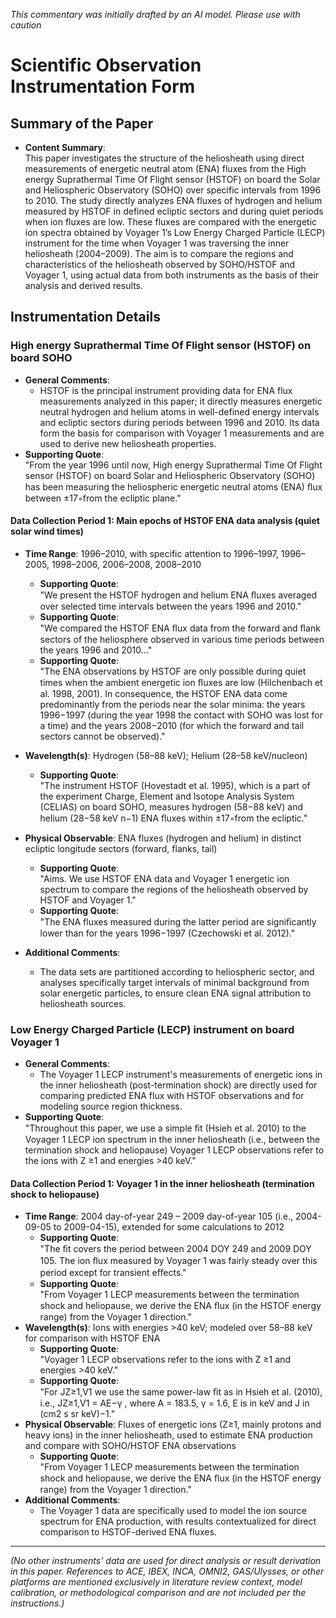 _This commentary was initially drafted by an AI model. Please use with caution_

# Scientific Observation Instrumentation Form

## Summary of the Paper
- **Content Summary**:  
  This paper investigates the structure of the heliosheath using direct measurements of energetic neutral atom (ENA) fluxes from the High energy Suprathermal Time Of Flight sensor (HSTOF) on board the Solar and Heliospheric Observatory (SOHO) over specific intervals from 1996 to 2010. The study directly analyzes ENA fluxes of hydrogen and helium measured by HSTOF in defined ecliptic sectors and during quiet periods when ion fluxes are low. These fluxes are compared with the energetic ion spectra obtained by Voyager 1’s Low Energy Charged Particle (LECP) instrument for the time when Voyager 1 was traversing the inner heliosheath (2004–2009). The aim is to compare the regions and characteristics of the heliosheath observed by SOHO/HSTOF and Voyager 1, using actual data from both instruments as the basis of their analysis and derived results.

## Instrumentation Details

### High energy Suprathermal Time Of Flight sensor (HSTOF) on board SOHO
- **General Comments**:
  - HSTOF is the principal instrument providing data for ENA flux measurements analyzed in this paper; it directly measures energetic neutral hydrogen and helium atoms in well-defined energy intervals and ecliptic sectors during periods between 1996 and 2010. Its data form the basis for comparison with Voyager 1 measurements and are used to derive new heliosheath properties.
- **Supporting Quote**:  
  "From the year 1996 until now, High energy Suprathermal Time Of Flight sensor (HSTOF) on board Solar and Heliospheric Observatory (SOHO) has been measuring the heliospheric energetic neutral atoms (ENA) ﬂux between ±17◦from the ecliptic plane."

#### Data Collection Period 1: Main epochs of HSTOF ENA data analysis (quiet solar wind times)
- **Time Range**: 1996–2010, with specific attention to 1996–1997, 1996–2005, 1998–2006, 2006–2008, 2008–2010
  - **Supporting Quote**:  
    "We present the HSTOF hydrogen and helium ENA ﬂuxes averaged over selected time intervals between the years 1996 and 2010."
  - **Supporting Quote**:  
    "We compared the HSTOF ENA ﬂux data from the forward and ﬂank sectors of the heliosphere observed in various time periods between the years 1996 and 2010..."
  - **Supporting Quote**:  
    "The ENA observations by HSTOF are only possible during quiet times when the ambient energetic ion ﬂuxes are low (Hilchenbach et al. 1998, 2001). In consequence, the HSTOF ENA data come predominantly from the periods near the solar minima: the years 1996−1997 (during the year 1998 the contact with SOHO was lost for a time) and the years 2008−2010 (for which the forward and tail sectors cannot be observed)."

- **Wavelength(s)**: Hydrogen (58–88 keV); Helium (28–58 keV/nucleon)
  - **Supporting Quote**:  
    "The instrument HSTOF (Hovestadt et al. 1995), which is a part of the experiment Charge, Element and Isotope Analysis System (CELIAS) on board SOHO, measures hydrogen (58−88 keV) and helium (28−58 keV n−1) ENA ﬂuxes within ±17◦from the ecliptic."
- **Physical Observable**: ENA fluxes (hydrogen and helium) in distinct ecliptic longitude sectors (forward, flanks, tail)  
  - **Supporting Quote**:  
    "Aims. We use HSTOF ENA data and Voyager 1 energetic ion spectrum to compare the regions of the heliosheath observed by HSTOF and Voyager 1."
  - **Supporting Quote**:  
    "The ENA fluxes measured during the latter period are signiﬁcantly lower than for the years 1996−1997 (Czechowski et al. 2012)."
- **Additional Comments**:  
  - The data sets are partitioned according to heliospheric sector, and analyses specifically target intervals of minimal background from solar energetic particles, to ensure clean ENA signal attribution to heliosheath sources.

### Low Energy Charged Particle (LECP) instrument on board Voyager 1
- **General Comments**:
  - The Voyager 1 LECP instrument's measurements of energetic ions in the inner heliosheath (post-termination shock) are directly used for comparing predicted ENA flux with HSTOF observations and for modeling source region thickness.
- **Supporting Quote**:  
  "Throughout this paper, we use a simple ﬁt (Hsieh et al. 2010) to the Voyager 1 LECP ion spectrum in the inner heliosheath (i.e., between the termination shock and heliopause) Voyager 1 LECP observations refer to the ions with Z ≥1 and energies >40 keV."

#### Data Collection Period 1: Voyager 1 in the inner heliosheath (termination shock to heliopause)
- **Time Range**: 2004 day-of-year 249 – 2009 day-of-year 105 (i.e., 2004-09-05 to 2009-04-15), extended for some calculations to 2012
  - **Supporting Quote**:  
    "The ﬁt covers the period between 2004 DOY 249 and 2009 DOY 105. The ion ﬂux measured by Voyager 1 was fairly steady over this period except for transient eﬀects."
  - **Supporting Quote**:  
    "From Voyager 1 LECP measurements between the termination shock and heliopause, we derive the ENA ﬂux (in the HSTOF energy range) from the Voyager 1 direction."
- **Wavelength(s)**: Ions with energies >40 keV; modeled over 58–88 keV for comparison with HSTOF ENA
  - **Supporting Quote**:  
    "Voyager 1 LECP observations refer to the ions with Z ≥1 and energies >40 keV."
  - **Supporting Quote**:  
    "For JZ≥1,V1 we use the same power-law ﬁt as in Hsieh et al. (2010), i.e., JZ≥1,V1 = AE−γ , where A = 183.5, γ = 1.6, E is in keV and J in (cm2 s sr keV)−1."
- **Physical Observable**: Fluxes of energetic ions (Z≥1, mainly protons and heavy ions) in the inner heliosheath, used to estimate ENA production and compare with SOHO/HSTOF ENA observations
  - **Supporting Quote**:  
    "From Voyager 1 LECP measurements between the termination shock and heliopause, we derive the ENA ﬂux (in the HSTOF energy range) from the Voyager 1 direction."
- **Additional Comments**:  
  - The Voyager 1 data are specifically used to model the ion source spectrum for ENA production, with results contextualized for direct comparison to HSTOF-derived ENA fluxes.

---

*(No other instruments' data are used for direct analysis or result derivation in this paper. References to ACE, IBEX, INCA, OMNI2, GAS/Ulysses, or other platforms are mentioned exclusively in literature review context, model calibration, or methodological comparison and are not included per the instructions.)*
